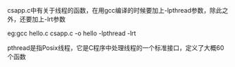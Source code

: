 csapp.c中有关于线程的函数，在用gcc编译的时候要加上-lpthread参数，除此之外，还要加上-lrt参数

eg:gcc hello.c csapp.c -o hello -lpthread -lrt

pthread是指Posix线程，它是C程序中处理线程的一个标准接口，定义了大概60个函数
